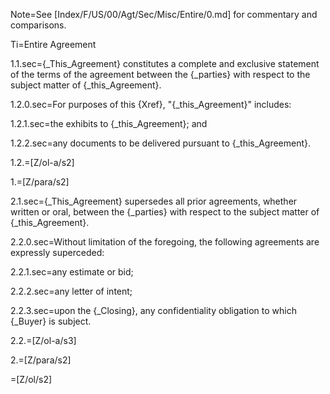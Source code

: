 Note=See [Index/F/US/00/Agt/Sec/Misc/Entire/0.md] for commentary and comparisons.

Ti=Entire Agreement

1.1.sec={_This_Agreement} constitutes a complete and exclusive statement of the terms of the agreement between the {_parties} with respect to the subject matter of {_this_Agreement}.

1.2.0.sec=For purposes of this {Xref}, "{_this_Agreement}" includes:

1.2.1.sec=the exhibits to {_this_Agreement}; and

1.2.2.sec=any documents to be delivered pursuant to {_this_Agreement}.

1.2.=[Z/ol-a/s2]

1.=[Z/para/s2]

2.1.sec={_This_Agreement} supersedes all prior agreements, whether written or oral, between the {_parties} with respect to the subject matter of {_this_Agreement}. 

2.2.0.sec=Without limitation of the foregoing, the following agreements are expressly superceded:

2.2.1.sec=any estimate or bid; 

2.2.2.sec=any letter of intent;

2.2.3.sec=upon the {_Closing}, any confidentiality obligation to which {_Buyer} is subject.

2.2.=[Z/ol-a/s3]

2.=[Z/para/s2]

=[Z/ol/s2]